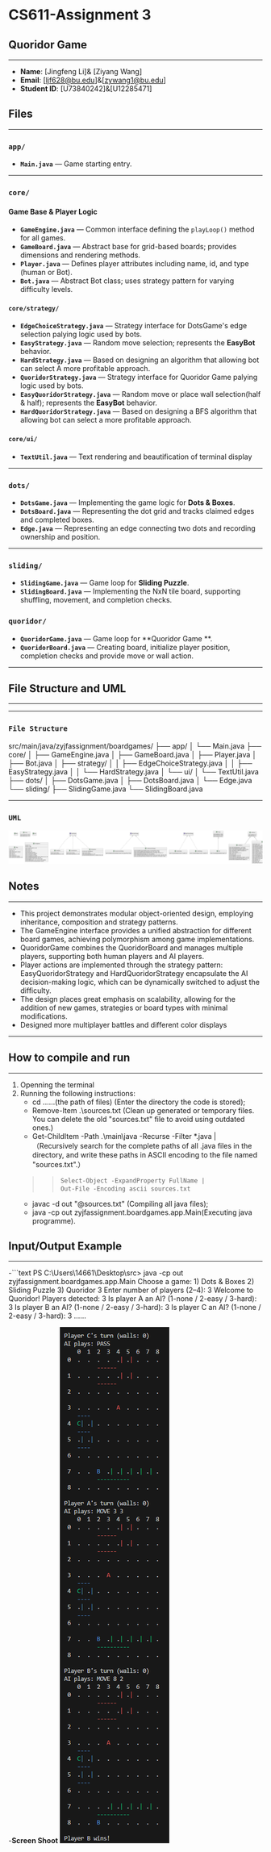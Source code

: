# CS611-Assignment 3
## Quoridor Game 

---------------------------------------------------------------------------
- **Name**: [Jingfeng Li]&
            [Ziyang Wang]
- **Email**: [ljf628@bu.edu]&[zywang1@bu.edu]
- **Student ID**: [U73840242]&[U12285471]

## Files
---------------------------------------------------------------------------
### `app/`
- **`Main.java`** — Game starting entry.

---

### `core/`

####  Game Base & Player Logic
- **`GameEngine.java`** — Common interface defining the `playLoop()` method for all games.  
- **`GameBoard.java`** — Abstract base for grid-based boards; provides dimensions and rendering methods.  
- **`Player.java`** — Defines player attributes including name, id, and type (human or Bot).  
- **`Bot.java`** — Abstract Bot class; uses strategy pattern for varying difficulty levels.  

####  `core/strategy/`
- **`EdgeChoiceStrategy.java`** — Strategy interface for DotsGame's edge selection palying logic used by bots.  
- **`EasyStrategy.java`** — Random move selection; represents the **EasyBot** behavior.  
- **`HardStrategy.java`** — Based on designing an algorithm that allowing bot can select A more profitable approach.
- **`QuoridorStrategy.java`** — Strategy interface for Quoridor Game palying logic used by bots.  
- **`EasyQuoridorStrategy.java`** — Random move or place wall selection(half & half); represents the **EasyBot** behavior.  
- **`HardQuoridorStrategy.java`** — Based on designing a BFS algorithm that allowing bot can select a more profitable approach.

#### `core/ui/`
- **`TextUtil.java`** — Text rendering and beautification of terminal display
---

### `dots/`
- **`DotsGame.java`** — Implementing the game logic for **Dots & Boxes**.
- **`DotsBoard.java`** — Representing the dot grid and tracks claimed edges and completed boxes.  
- **`Edge.java`** — Representing an edge connecting two dots and recording ownership and position.

---
### `sliding/`
- **`SlidingGame.java`** — Game loop for **Sliding Puzzle**.
- **`SlidingBoard.java`** — Implementing the NxN tile board, supporting shuffling, movement, and completion checks.
### `quoridor/`
- **`QuoridorGame.java`** — Game loop for **Quoridor Game **.
- **`QuoridorBoard.java`** — Creating board, initialize player position, completion checks and provide move or wall action.

---
## File Structure and UML
---------------------------------------------------------------------------
---
### `File Structure `
src/main/java/zyjfassignment/boardgames/
├── app/
│   └── Main.java
├── core/
│   ├── GameEngine.java
│   ├── GameBoard.java
│   ├── Player.java
│   ├── Bot.java
│   ├── strategy/
│   │   ├── EdgeChoiceStrategy.java
│   │   ├── EasyStrategy.java
│   │   └── HardStrategy.java
│   └── ui/
│       └── TextUtil.java
├── dots/
│   ├── DotsGame.java
│   ├── DotsBoard.java
│   └── Edge.java
└── sliding/
    ├── SlidingGame.java
    └── SlidingBoard.java


---
### `UML`
![UML Diagram](uml.png)

## Notes
---------------------------------------------------------------------------
- This project demonstrates modular object-oriented design, employing inheritance, composition and strategy patterns. 
- The GameEngine interface provides a unified abstraction for different board games, achieving polymorphism among game implementations.   
- QuoridorGame combines the QuoridorBoard and manages multiple players, supporting both human players and AI players.   
- Player actions are implemented through the strategy pattern: EasyQuoridorStrategy and HardQuoridorStrategy encapsulate the AI decision-making logic, which can be dynamically switched to adjust the difficulty. 
- The design places great emphasis on scalability, allowing for the addition of new games, strategies or board types with minimal modifications.
- Designed more multiplayer battles and different color displays
---

## How to compile and run
---------------------------------------------------------------------------
1. Openning the terminal
2. Running the following instructions:
   - cd ......(the path of files) (Enter the directory the code is stored);
   - Remove-Item .\sources.txt (Clean up generated or temporary files. You can delete the old "sources.txt" file to avoid using outdated ones.)
   - Get-ChildItem -Path .\main\java -Recurse -Filter *.java | （Recursively search for the complete paths of all .java files in the directory, and write these paths in ASCII encoding to the file named "sources.txt".）
    >>     Select-Object -ExpandProperty FullName |
    >>     Out-File -Encoding ascii sources.txt
   - javac -d out "@sources.txt" (Compiling all java files);
   - java -cp out zyjfassignment.boardgames.app.Main(Executing java programme).
## Input/Output Example
---------------------------------------------------------------------------

-```text
PS C:\Users\14661\Desktop\src> java -cp out zyjfassignment.boardgames.app.Main
Choose a game: 1) Dots & Boxes  2) Sliding Puzzle  3) Quoridor
3
Enter number of players (2–4): 3
Welcome to Quoridor!
Players detected: 3
Is player A an AI?  (1-none / 2-easy / 3-hard): 3
Is player B an AI?  (1-none / 2-easy / 3-hard): 3
Is player C an AI?  (1-none / 2-easy / 3-hard): 3
......

 
-**Screen Shoot**
![Example Diagram](example.png)



